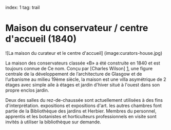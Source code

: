 index: 1
tag: trail

# Maison du conservateur / centre d'accueil (1840)

![La maison du curateur et le centre d'accueil] (image:curators-house.jpg)


La maison des conservateurs classée «B» a été construite en 1840 et est toujours connue de
Ce nom. Conçu par [Charles Wilson] [1], une figure centrale de la
développement de l’architecture de Glasgow et de l’urbanisme au milieu
19ème siècle, la maison est une villa asymétrique de 2 étages avec simple
aile à étages et jardin d'hiver situé à l'ouest dans son propre enclos
jardin.

Deux des salles du rez-de-chaussée sont actuellement utilisées à des fins d'interprétation.
expositions et expositions d'art. les autres chambres font partie de la
Bibliothèque des jardins et Herbier. Membres du personnel, apprentis et
les botanistes et horticulteurs professionnels en visite sont invités à utiliser
la bibliothèque sur demande.

[1]: /wiki.html?target=Charles_Wilson_(Scottish_architect)

